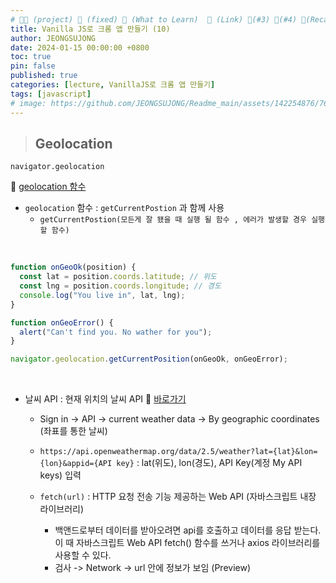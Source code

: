 ```yaml
---
# 👨‍💻 (project) 📌 (fixed) 📖 (What to Learn)  🌱 (Link) 🧷(#3) 📌(#4) 👀(Recap)
title: Vanilla JS로 크롬 앱 만들기 (10)
author: JEONGSUJONG
date: 2024-01-15 00:00:00 +0800
toc: true
pin: false
published: true
categories: [lecture, VanillaJS로 크롬 앱 만들기]
tags: [javascript]
# image: https://github.com/JEONGSUJONG/Readme_main/assets/142254876/7607d850-fd45-47a2-9bc2-7c2983db77f1
---
```


> ## Geolocation

`navigator.geolocation`

🌱 [geolocation 함수](https://developer.mozilla.org/ko/docs/Web/API/Geolocation)

- `geolocation` 함수 : `getCurrentPostion` 과 함께 사용
  - `getCurrentPostion(모든게 잘 됐을 때 실행 될 함수 , 에러가 발생할 경우 실행할 함수)`

<br>

```javascript
function onGeoOk(position) {
  const lat = position.coords.latitude; // 위도
  const lng = position.coords.longitude; // 경도
  console.log("You live in", lat, lng);
}

function onGeoError() {
  alert("Can't find you. No wather for you");
}

navigator.geolocation.getCurrentPosition(onGeoOk, onGeoError);
```

<br>

- 날씨 API : 현재 위치의 날씨 API 🌱 [바로가기](https://openweathermap.org/)

  - Sign in -> API -> current weather data -> By geographic coordinates (좌표를 통한 날씨)

  - `https://api.openweathermap.org/data/2.5/weather?lat={lat}&lon={lon}&appid={API key}` : lat(위도), lon(경도), API Key(계정 My API keys) 입력

  - `fetch(url)` : HTTP 요청 전송 기능 제공하는 Web API (자바스크립트 내장 라이브러리)

    - 백앤드로부터 데이터를 받아오려면 api를 호출하고 데이터를 응답 받는다. 이 때 자바스크립트 Web API fetch() 함수를 쓰거나 axios 라이브러리를 사용할 수 있다.
    - 검사 -> Network -> url 안에 정보가 보임 (Preview)
